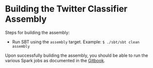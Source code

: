 # Building the Twitter Classifier Assembly

Steps for building the assembly:

* Run SBT using the `assembly` target.  Example: `$ ./sbt/sbt clean assembly`

Upon successfully building the assembly, you should be able to run the various Spark jobs as documented in the [Gitbook](https://www.gitbook.io/read/book/databricks/databricks-spark-reference-applications).
